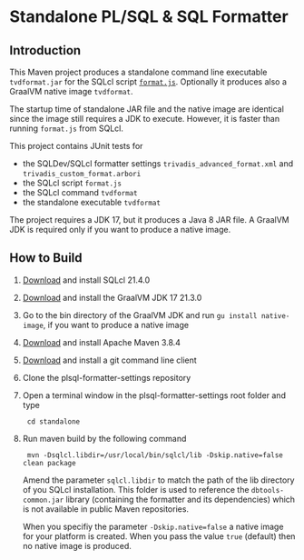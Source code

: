 # Standalone PL/SQL & SQL Formatter

## Introduction

This Maven project produces a standalone command line executable `tvdformat.jar` for the SQLcl script [`format.js`](../sqlcl/format.js). Optionally it produces also a GraalVM native image `tvdformat`.

The startup time of standalone JAR file and the native image are identical since the image still requires a JDK to execute. However, it is faster than running `format.js` from SQLcl.

This project contains JUnit tests for

- the SQLDev/SQLcl formatter settings `trivadis_advanced_format.xml` and `trivadis_custom_format.arbori`
- the SQLcl script `format.js`
- the SQLcl command `tvdformat`
- the standalone executable `tvdformat`

The project requires a JDK 17, but it produces a Java 8 JAR file. A GraalVM JDK is required only if you want to produce a native image.

## How to Build

1. [Download](https://www.oracle.com/tools/downloads/sqlcl-downloads.html) and install SQLcl 21.4.0
2. [Download](https://github.com/graalvm/graalvm-ce-builds/releases) and install the GraalVM JDK 17 21.3.0
3. Go to the bin directory of the GraalVM JDK and run `gu install native-image`, if you want to produce a native image
4. [Download](https://maven.apache.org/download.cgi) and install Apache Maven 3.8.4
5. [Download](https://git-scm.com/downloads) and install a git command line client
6. Clone the plsql-formatter-settings repository
7. Open a terminal window in the plsql-formatter-settings root folder and type

		cd standalone

6. Run maven build by the following command

		mvn -Dsqlcl.libdir=/usr/local/bin/sqlcl/lib -Dskip.native=false clean package

	Amend the parameter `sqlcl.libdir` to match the path of the lib directory of you SQLcl installation. This folder is used to reference the `dbtools-common.jar` library (containing the formatter and its dependencies) which is not available in public Maven repositories. 
	
	When you specifiy the parameter `-Dskip.native=false` a native image for your platform is created. When you pass the value `true` (default) then no native image is produced.
